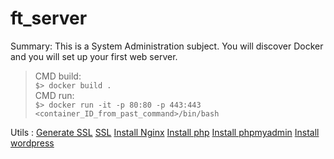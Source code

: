# ft_server

Summary: This is a System Administration subject. You will discover Docker and you
will set up your first web server.

> CMD build:<br>
 > `$> docker build .`<br>
 > CMD run:<br>
 > `$> docker run -it -p 80:80 -p 443:443 <container_ID_from_past_command>/bin/bash`<br>

Utils :
  [Generate SSL](https://linuxize.com/post/creating-a-self-signed-ssl-certificate/)
  [SSL](https://admin-serv.net/blog/670/creer-et-installer-un-certificat-ssl-sous-nginx/)
  [Install Nginx](https://www.youtube.com/watch?v=YD_exb9aPZU)
  [Install php](https://www.digitalocean.com/community/tutorials/how-to-install-linux-nginx-mariadb-php-lemp-stack-on-debian-10)
  [Install phpmyadmin](https://www.digitalocean.com/community/tutorials/how-to-install-phpmyadmin-from-source-debian-10)
  [Install wordpress](https://www.osradar.com/install-wordpress-debian-10/)
